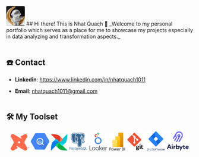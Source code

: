 <img src="pictures/rounded-in-photoretrica-min.png" width="50" />
## Hi there! This is Nhat Quach 👋
_Welcome to my personal portfolio which serves as a place for me to showcase my projects especially in data analyzing and transformation aspects._
<br/><br/>

## ☎️ Contact

* **Linkedin**: https://www.linkedin.com/in/nhatquach1011

* **Email**: nhatquach1011@gmail.com
<br/><br/>

## 🛠️ My Toolset

<p align="center">
    <img src="pictures/dbt.png" width="50" />
    <img src="pictures/google_bigquery.png" width="50" />
    <img src="pictures/airflow.png" width="45" />
    <img src="pictures/postgres.png " width="50" />
    <img src="pictures/looker.png" width="50" />
    <img src="pictures/power_bi.png" width="43" />
    <img src="pictures/git.png" width="50" />
    <img src="pictures/jira.png" width="50" />
    <img src="pictures/airbyte.png" width="60" />
</p>
<br/>
